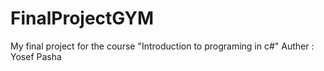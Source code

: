 # FinalProjectGYM
My final project for the course "Introduction to programing in c#"
Auther : Yosef Pasha
